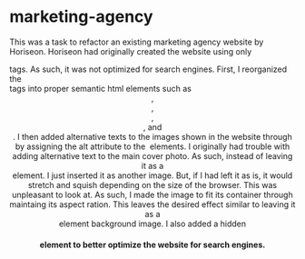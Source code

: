 # marketing-agency
This was a task to refactor an existing marketing agency website by Horiseon. Horiseon had originally created the website using only <div> tags. 
As such, it was not optimized for search engines. First, I reorganized the <div> tags into proper semantic html elements such as <header>, <article>, <section>, <aside>, and <footer>. I then added alternative texts to the images shown in the website through by assigning the alt attribute to the <img> elements. I originally had trouble with adding alternative text to the main cover photo. As such, instead of leaving it as a <div> element. I just inserted it as another image. But, if I had left it as is, it would stretch and squish depending on the size of the browser. This was unpleasant to look at. As such, I made the image to fit its container through maintaing its  aspect ration. This leaves the desired effect similar to leaving it as a <div> element background image. I also added a hidden <h1> element to better optimize the website for search engines.
